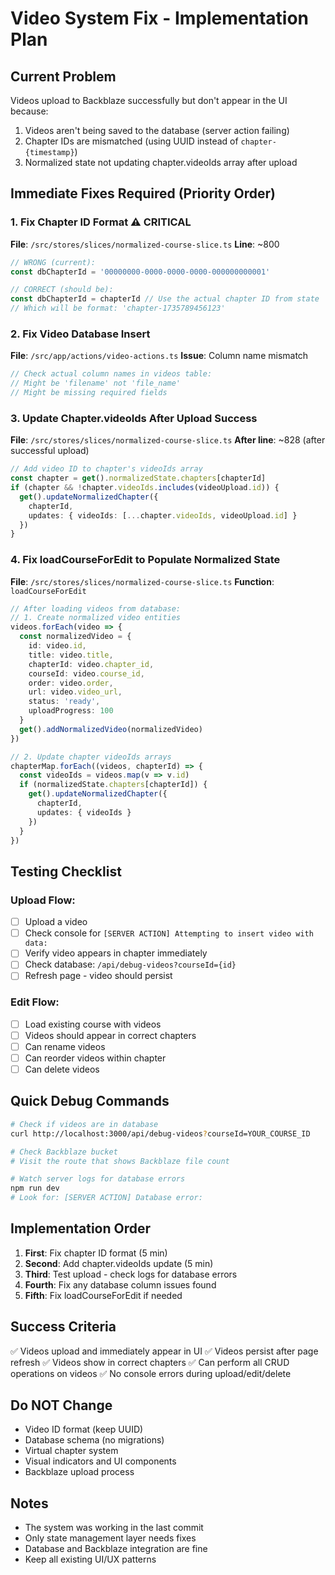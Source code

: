 # Video System Fix - Implementation Plan

## Current Problem
Videos upload to Backblaze successfully but don't appear in the UI because:
1. Videos aren't being saved to the database (server action failing)
2. Chapter IDs are mismatched (using UUID instead of `chapter-{timestamp}`)
3. Normalized state not updating chapter.videoIds array after upload

## Immediate Fixes Required (Priority Order)

### 1. Fix Chapter ID Format ⚠️ CRITICAL
**File**: `/src/stores/slices/normalized-course-slice.ts`
**Line**: ~800
```typescript
// WRONG (current):
const dbChapterId = '00000000-0000-0000-0000-000000000001'

// CORRECT (should be):
const dbChapterId = chapterId // Use the actual chapter ID from state
// Which will be format: 'chapter-1735789456123'
```

### 2. Fix Video Database Insert
**File**: `/src/app/actions/video-actions.ts`
**Issue**: Column name mismatch
```typescript
// Check actual column names in videos table:
// Might be 'filename' not 'file_name'
// Might be missing required fields
```

### 3. Update Chapter.videoIds After Upload Success
**File**: `/src/stores/slices/normalized-course-slice.ts`
**After line**: ~828 (after successful upload)
```typescript
// Add video ID to chapter's videoIds array
const chapter = get().normalizedState.chapters[chapterId]
if (chapter && !chapter.videoIds.includes(videoUpload.id)) {
  get().updateNormalizedChapter({
    chapterId,
    updates: { videoIds: [...chapter.videoIds, videoUpload.id] }
  })
}
```

### 4. Fix loadCourseForEdit to Populate Normalized State
**File**: `/src/stores/slices/normalized-course-slice.ts`
**Function**: `loadCourseForEdit`
```typescript
// After loading videos from database:
// 1. Create normalized video entities
videos.forEach(video => {
  const normalizedVideo = {
    id: video.id,
    title: video.title,
    chapterId: video.chapter_id,
    courseId: video.course_id,
    order: video.order,
    url: video.video_url,
    status: 'ready',
    uploadProgress: 100
  }
  get().addNormalizedVideo(normalizedVideo)
})

// 2. Update chapter videoIds arrays
chapterMap.forEach((videos, chapterId) => {
  const videoIds = videos.map(v => v.id)
  if (normalizedState.chapters[chapterId]) {
    get().updateNormalizedChapter({
      chapterId,
      updates: { videoIds }
    })
  }
})
```

## Testing Checklist

### Upload Flow:
- [ ] Upload a video
- [ ] Check console for `[SERVER ACTION] Attempting to insert video with data:`
- [ ] Verify video appears in chapter immediately
- [ ] Check database: `/api/debug-videos?courseId={id}`
- [ ] Refresh page - video should persist

### Edit Flow:
- [ ] Load existing course with videos
- [ ] Videos should appear in correct chapters
- [ ] Can rename videos
- [ ] Can reorder videos within chapter
- [ ] Can delete videos

## Quick Debug Commands

```bash
# Check if videos are in database
curl http://localhost:3000/api/debug-videos?courseId=YOUR_COURSE_ID

# Check Backblaze bucket
# Visit the route that shows Backblaze file count

# Watch server logs for database errors
npm run dev
# Look for: [SERVER ACTION] Database error:
```

## Implementation Order

1. **First**: Fix chapter ID format (5 min)
2. **Second**: Add chapter.videoIds update (5 min)
3. **Third**: Test upload - check logs for database errors
4. **Fourth**: Fix any database column issues found
5. **Fifth**: Fix loadCourseForEdit if needed

## Success Criteria

✅ Videos upload and immediately appear in UI
✅ Videos persist after page refresh
✅ Videos show in correct chapters
✅ Can perform all CRUD operations on videos
✅ No console errors during upload/edit/delete

## Do NOT Change

- Video ID format (keep UUID)
- Database schema (no migrations)
- Virtual chapter system
- Visual indicators and UI components
- Backblaze upload process

## Notes

- The system was working in the last commit
- Only state management layer needs fixes
- Database and Backblaze integration are fine
- Keep all existing UI/UX patterns